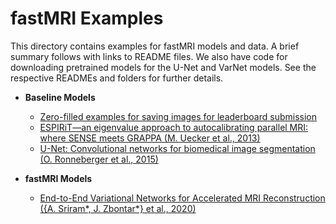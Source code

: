 # fastMRI Examples

This directory contains examples for fastMRI models and data. A brief summary
follows with links to README files. We also have code for downloading
pretrained models for the U-Net and VarNet models. See the respective READMEs
and folders for further details.

* **Baseline Models**

  * [Zero-filled examples for saving images for leaderboard submission](zero_filled/README.md)
  * [ESPIRiT—an eigenvalue approach to autocalibrating parallel MRI: where SENSE meets GRAPPA (M. Uecker et al., 2013)](cs/README.md)
  * [U-Net: Convolutional networks for biomedical image segmentation (O. Ronneberger et al., 2015)](unet/README.md)

* **fastMRI Models**

  * [End-to-End Variational Networks for Accelerated MRI Reconstruction ({A. Sriram*, J. Zbontar*} et al., 2020)](varnet/README.md)
